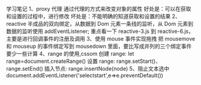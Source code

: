 学习笔记
1、proxy 代理
通过代理的方式来改变对象的属性
好处是：可以在获取和设置的过程中，进行修改
坏处是：不能明确的知道获取和设置的结果
2、reactive
半成品的双向绑定，从数据到 Dom 元素一条线的监听，从 Dom 元素到数据的监听使用 addEventListener;
重点看一下 reactive-3.js 到 reactive-6.js，主要是进行回调事件的注册及调用
3、使用 mouse 事件实现拖拽
把 mousemove 和 mouseup 的事件绑定写到 mousedown 里面，要比写成并列的三个绑定事件要少一些计算
4、range 的使用,cssom
创建 range: let range=document.createRange()
设置 range: range.setStart()、range.setEnd()
插入节点: range.insertNode(node)
5、阻止文本选中
document.addEventListener('selectstart',e=>e.preventDefault())
